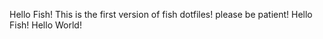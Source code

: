 Hello Fish!
This is the first version of fish dotfiles!
please be patient!
Hello Fish!
Hello World!
